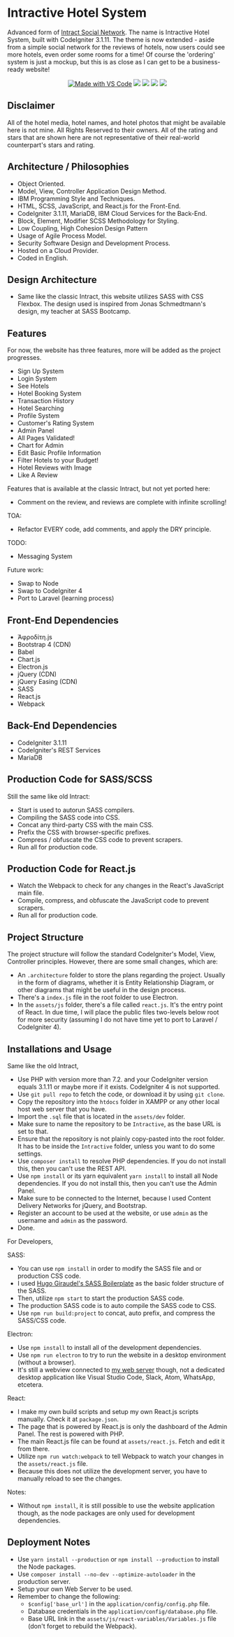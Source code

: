 # Intractive Hotel System
Advanced form of [Intract Social Network](https://github.com/lauslim12/intract-social-network). The name is Intractive Hotel System, built with CodeIgniter 3.1.11. The theme is now extended - aside from a simple social network for the reviews of hotels, now users could see more hotels, even order some rooms for a time! Of course the 'ordering' system is just a mockup, but this is as close as I can get to be a business-ready website!

<p align="center">
  <a href="https://code.visualstudio.com/"><img src="https://img.shields.io/badge/Made%20with-VS%20Code-blue" alt="Made with VS Code" /></a>
  <img src="https://img.shields.io/badge/Made%20with-JavaScript-yellow"/>
  <img src="https://img.shields.io/badge/Made%20with-PHP-%232980b9"/>
  <img src="https://img.shields.io/badge/Made%20with-CodeIgniter-red"/>
  <img src="https://img.shields.io/badge/Made%20with-React-%232980b9"/>
</p>

## Disclaimer
All of the hotel media, hotel names, and hotel photos that might be available here is not mine. All Rights Reserved to their owners. All of the rating and stars that are shown here are not representative of their real-world counterpart's stars and rating.

## Architecture / Philosophies
* Object Oriented.
* Model, View, Controller Application Design Method.
* IBM Programming Style and Techniques.
* HTML, SCSS, JavaScript, and React.js for the Front-End.
* CodeIgniter 3.1.11, MariaDB, IBM Cloud Services for the Back-End.
* Block, Element, Modifier SCSS Methodology for Styling.
* Low Coupling, High Cohesion Design Pattern
* Usage of Agile Process Model.
* Security Software Design and Development Process.
* Hosted on a Cloud Provider.
* Coded in English.

## Design Architecture
* Same like the classic Intract, this website utilizes SASS with CSS Flexbox. The design used is inspired from Jonas Schmedtmann's design, my teacher at SASS Bootcamp.

## Features
For now, the website has three features, more will be added as the project progresses.
* Sign Up System
* Login System
* See Hotels
* Hotel Booking System
* Transaction History
* Hotel Searching
* Profile System
* Customer's Rating System
* Admin Panel
* All Pages Validated!
* Chart for Admin
* Edit Basic Profile Information
* Filter Hotels to your Budget!
* Hotel Reviews with Image
* Like A Review

Features that is available at the classic Intract, but not yet ported here:
* Comment on the review, and reviews are complete with infinite scrolling!

TOA:
* Refactor EVERY code, add comments, and apply the DRY principle.

TODO:
* Messaging System

Future work:
* Swap to Node
* Swap to CodeIgniter 4
* Port to Laravel (learning process)

## Front-End Dependencies
* Ἀφροδίτη.js
* Bootstrap 4 (CDN)
* Babel
* Chart.js
* Electron.js
* jQuery (CDN)
* jQuery Easing (CDN)
* SASS
* React.js
* Webpack

## Back-End Dependencies
* CodeIgniter 3.1.11
* CodeIgniter's REST Services
* MariaDB

## Production Code for SASS/SCSS
Still the same like old Intract:
* Start is used to autorun SASS compilers.
* Compiling the SASS code into CSS.
* Concat any third-party CSS with the main CSS.
* Prefix the CSS with browser-specific prefixes.
* Compress / obfuscate the CSS code to prevent scrapers.
* Run all for production code.

## Production Code for React.js
* Watch the Webpack to check for any changes in the React's JavaScript main file.
* Compile, compress, and obfuscate the JavaScript code to prevent scrapers.
* Run all for production code. 

## Project Structure
The project structure will follow the standard CodeIgniter's Model, View, Controller principles. However, there are some small changes, which are:
* An `.architecture` folder to store the plans regarding the project. Usually in the form of diagrams, whether it is Entity Relationship Diagram, or other diagrams that might be useful in the design process.
* There's a `index.js` file in the root folder to use Electron.
* In the `assets/js` folder, there's a file called `react.js`. It's the entry point of React.
In due time, I will place the public files two-levels below root for more security (assuming I do not have time yet to port to Laravel / CodeIgniter 4). 

## Installations and Usage
Same like the old Intract,
* Use PHP with version more than 7.2. and your CodeIgniter version equals 3.1.11 or maybe more if it exists. CodeIgniter 4 is not supported.
* Use `git pull repo` to fetch the code, or download it by using `git clone`.
* Copy the repository into the `htdocs` folder in XAMPP or any other local host web server that you have.
* Import the `.sql` file that is located in the `assets/dev` folder.
* Make sure to name the repository to be `Intractive`, as the base URL is set to that.
* Ensure that the repository is not plainly copy-pasted into the root folder. It has to be inside the `Intractive` folder, unless you want to do some settings.
* Use `composer install` to resolve PHP dependencies. If you do not install this, then you can't use the REST API.
* Use `npm install` or its yarn equivalent `yarn install` to install all Node dependencies. If you do not install this, then you can't use the Admin Panel.
* Make sure to be connected to the Internet, because I used Content Delivery Networks for jQuery, and Bootstrap.
* Register an account to be used at the website, or use `admin` as the username and `admin` as the password.
* Done.

For Developers,

SASS:
* You can use `npm install` in order to modify the SASS file and or production CSS code.
* I used [Hugo Giraudel's SASS Boilerplate](https://github.com/HugoGiraudel/sass-boilerplate) as the basic folder structure of the SASS.
* Then, utilize `npm start` to start the production SASS code.
* The production SASS code is to auto compile the SASS code to CSS.
* Use `npm run build:project` to concat, auto prefix, and compress the SASS/CSS code.

Electron:
* Use `npm install` to install all of the development dependencies.
* Use `npm run electron` to try to run the website in a desktop environment (without a browser).
* It's still a webview connected to [my web server](https://nicholasdw.com/Intractive) though, not a dedicated desktop application like Visual Studio Code, Slack, Atom, WhatsApp, etcetera.

React:
* I make my own build scripts and setup my own React.js scripts manually. Check it at `package.json`.
* The page that is powered by React.js is only the dashboard of the Admin Panel. The rest is powered with PHP.
* The main React.js file can be found at `assets/react.js`. Fetch and edit it from there.
* Utilize `npm run watch:webpack` to tell Webpack to watch your changes in the `assets/react.js` file.
* Because this does not utilize the development server, you have to manually reload to see the changes.

Notes:
* Without `npm install`, it is still possible to use the website application though, as the node packages are only used for development dependencies.

## Deployment Notes
* Use `yarn install --production` or `npm install --production` to install the Node packages.
* Use `composer install --no-dev --optimize-autoloader` in the production server.
* Setup your own Web Server to be used.
* Remember to change the following:
  * `$config['base_url']` in the `application/config/config.php` file.
  * Database credentials in the `application/config/database.php` file.
  * Base URL link in the `assets/js/react-variables/Variables.js` file (don't forget to rebuild the Webpack).